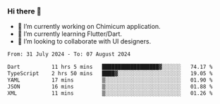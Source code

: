 ### Hi there 👋

<!--
**devcat37/devcat37** is a ✨ _special_ ✨ repository because its `README.md` (this file) appears on your GitHub profile.-->


- 🔭 I’m currently working on Chimicum application.
- 🌱 I’m currently learning Flutter/Dart.
- 👯 I’m looking to collaborate with UI designers.
<!-- - 🤔 I’m looking for help with ... -->

<!--START_SECTION:waka-->

```txt
From: 31 July 2024 - To: 07 August 2024

Dart          11 hrs 5 mins   ██████████████████▓░░░░░░   74.17 %
TypeScript    2 hrs 50 mins   ████▓░░░░░░░░░░░░░░░░░░░░   19.05 %
YAML          17 mins         ▒░░░░░░░░░░░░░░░░░░░░░░░░   01.90 %
JSON          16 mins         ▒░░░░░░░░░░░░░░░░░░░░░░░░   01.88 %
XML           11 mins         ▒░░░░░░░░░░░░░░░░░░░░░░░░   01.26 %
```

<!--END_SECTION:waka-->
